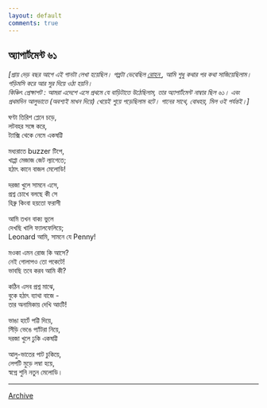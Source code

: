 ```yaml
---
layout: default
comments: true
---
```


## অ্যাপার্টমেন্ট ৬১

_\[প্রায় দেড় বছর আগে এই গানটা লেখা হয়েছিল। গল্পটা ভেবেছিল [ রোহন ](http://rohandotc.com/), আমি শুধু কথার পর কথা সাজিয়েছিলাম। গড়িমসি করে আর সুর দিয়ে ওঠা হয়নি।_  
_কিঞ্চিৎ প্রেক্ষাপট : আমরা এদেশে এসে প্রথমে যে বাড়িটাতে উঠেছিলাম, তার অ্যাপার্টমেন্ট নাম্বার ছিল ৬১। এবং প্রথমদিন আলুভাতে (অবশ্যই মাখন দিয়ে) খেয়েই শুয়ে পড়েছিলাম বটে। গানের সাথে, বোধহয়, মিল ওই পর্যন্তই।\]_

ঘণ্টা তিরিশ প্লেনে চড়ে,  
লটবহর সঙ্গে করে,  
ট্যাক্সি থেকে নেমে একষট্টি 

মধ্যরাতে buzzer টিপে,  
খাপ্পা মেজাজ জেট ল্যাগেতে;  
হঠাৎ কানে বাজল মেলোডি! 

দরজা খুলে সামনে এসে,  
প্রশ্ন চোখে বলছে কী সে  
হিব্রু কিংবা হয়তো ফরাসী 

আমি তখন বাক্য ভুলে  
দেখছি খালি ফ্যালফেলিয়ে;  
Leonard আমি, সামনে যে Penny!

মওকা এমন রোজ কি আসে?  
নেই গোলাপও তো পকেটে!  
ভাবছি তবে করব আমি কী?

কঠিন এসব প্রশ্ন মাঝে,  
বুকে হঠাৎ ব্যাথা বাজে -  
তার অনামিকায় দেখি আংটি! 

ভাঙা হার্টে পট্টি দিয়ে,  
সিঁড়ি ভেঙে প্যাঁটরা নিয়ে,  
দরজা খুলে ঢুকি একষট্টি

আলু-ভাতের পাট চুকিয়ে,  
লেপটি মুড়ে লম্বা হয়ে,  
স্বপ্নে শুনি নতুন মেলোডি। 

* * *

[Archive](../archive)
